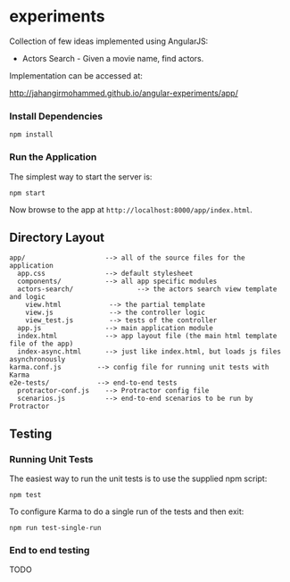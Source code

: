 # experiments

Collection of few ideas implemented using AngularJS:
* Actors Search - Given a movie name, find actors.

Implementation can be accessed at:

http://jahangirmohammed.github.io/angular-experiments/app/

### Install Dependencies

```
npm install
```

### Run the Application

The simplest way to start the server is:

```
npm start
```

Now browse to the app at `http://localhost:8000/app/index.html`.

## Directory Layout

```
app/                    --> all of the source files for the application
  app.css               --> default stylesheet
  components/           --> all app specific modules
  actors-search/                --> the actors search view template and logic
    view.html            --> the partial template
    view.js              --> the controller logic
    view_test.js         --> tests of the controller
  app.js                --> main application module
  index.html            --> app layout file (the main html template file of the app)
  index-async.html      --> just like index.html, but loads js files asynchronously
karma.conf.js         --> config file for running unit tests with Karma
e2e-tests/            --> end-to-end tests
  protractor-conf.js    --> Protractor config file
  scenarios.js          --> end-to-end scenarios to be run by Protractor
```

## Testing

### Running Unit Tests

The easiest way to run the unit tests is to use the supplied npm script:

```
npm test
```

To configure Karma to do a single run of the tests and then exit:

```
npm run test-single-run
```


### End to end testing

TODO
